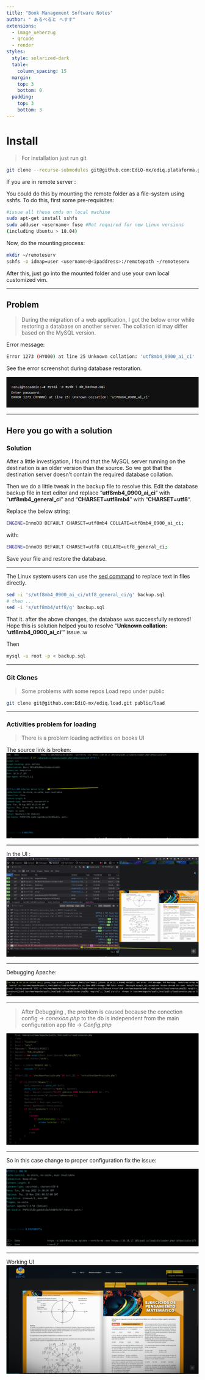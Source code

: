 ```yaml
---
title: "Book Management Software Notes"
author: " あるべると へすす"
extensions:
  - image_ueberzug
  - qrcode
  - render
styles:
  style: solarized-dark
  table:
    column_spacing: 15
  margin:
    top: 3
    bottom: 0
  padding:
    top: 3
    bottom: 3
---
```


# Install

> For installation just run git

```bash
git clone --recurse-submodules git@github.com:EdiQ-mx/ediq.plataforma.git ./public_html
```

If you are in remote server :

You could do this by mounting the remote folder as a file-system using sshfs.
To do this, first some pre-requisites:

```bash
#issue all these cmds on local machine
sudo apt-get install sshfs
sudo adduser <username> fuse #Not required for new Linux versions
(including Ubuntu > 18.04)
```

Now, do the mounting process:

```bash
mkdir ~/remoteserv
sshfs -o idmap=user <username>@<ipaddress>:/remotepath ~/remoteserv
```

After this, just go into the mounted folder and use your own local customized vim.

---

## Problem

> During the migration of a web application, I got the below error while
> restoring a database
> on another server. The collation id may differ based on the MySQL version.

Error message:

```bash
Error 1273 (HY000) at line 25 Unknown collation: 'utf8mb4_0900_ai_ci'
```

See the error screenshot during database restoration.

![7](./img/error.png "Error 1273 (HY000) Unknown collation: 'utf8mb4_0900_ai_ci'")

---

## Here you go with a solution

### Solution

After a little investigation, I found that the MySQL server running on the
destination is an older version than the source.
So we got that the destination server doesn’t contain the required
database collation.

Then we do a little tweak in the backup file to resolve this.
Edit the database backup file in text editor and
replace “**utf8mb4_0900_ai_ci**” with “**utf8mb4_general_ci**”
and “**CHARSET=utf8mb4**” with “**CHARSET=utf8**“.

Replace the below string:

```bash
ENGINE=InnoDB DEFAULT CHARSET=utf8mb4 COLLATE=utf8mb4_0900_ai_ci;

```

with:

```bash
ENGINE=InnoDB DEFAULT CHARSET=utf8 COLLATE=utf8_general_ci;

```

Save your file and restore the database.

---

The Linux system users can use the
[sed command](https://tecadmin.net/example-of-find-and-replace-string-in-files-with-sed/)
to replace text in files directly.

```bash
sed -i 's/utf8mb4_0900_ai_ci/utf8_general_ci/g' backup.sql
# then ...
sed -i 's/utf8mb4/utf8/g' backup.sql
```

That it. after the above changes, the database was successfully restored!
Hope this is solution helped you to resolve
“**Unknown collation: ‘utf8mb4_0900_ai_ci’**” issue.:w

Then

```bash
mysql -u root -p < backup.sql
```

---

### Git Clones

> Some problems with some repos
> Load repo under public

```bash
git clone git@github.com:EdiQ-mx/ediq.load.git public/load
```

---

### Activities problem for loading

> There is a problem loading activities on books UI

The source link is broken:
![22](img/divload-error.png "link not found")

---

In the UI :
![22](img/divload-505.png "opt title")

---

Debugging Apache:

![22](img/ediq-load-divloader.png "divloader")

---

> After Debugging , the problem is caused because the conection
> config -> _conexion.php_ to the db
> is independent from the main configuration app file -> _Config.php_

![20](img/conexion.php.png "conexion.php")

---

So in this case change to proper configuration fix the issue:

![21](img/divloader-200.png "status-code 200")

---

Working UI
![21](img/fix-actividades-ui.png "working UI")
